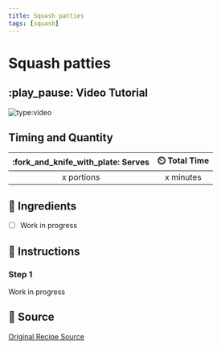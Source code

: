```yaml
---
title: Squash patties
tags: [squash]
---
```


# Squash patties
## :play_pause: Video Tutorial
![type:video](https://www.youtube.com/embed/Ln2U2PPorCg?si=vmHaNzFzxaqle30Q)

## Timing and Quantity
| :fork_and_knife_with_plate: Serves | :timer_clock: Total Time |
|:----------------------------------:|:-----------------------: |
| x portions | x minutes |

## :salt: Ingredients
- [ ] Work in progress

## :pencil: Instructions

### Step 1

Work in progress


## :link: Source
[Original Recipe Source](https://youtu.be/Ln2U2PPorCg?si=vmHaNzFzxaqle30Q)
